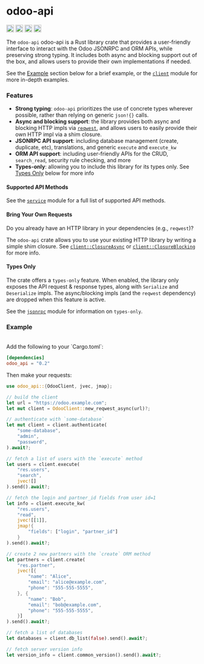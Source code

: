 # odoo-api

[<img alt="github" src="https://img.shields.io/badge/github-ryanc--me/odoo--api--rs-master?style=flat-square&logo=github&color=4078c0" height="20">](https://github.com/ryanc-me/odoo-api-rs)
[<img alt="crates.io" src="https://img.shields.io/crates/v/odoo-api?style=flat-square&logo=rust&color=f9f7ec" height="20">](https://crates.io/crates/odoo-api)
[<img alt="docs.rs" src="https://img.shields.io/docsrs/odoo-api?style=flat-square&logo=docs.rs" height="20">](https://docs.rs/odoo-api/)
[<img alt="docs.rs" src="https://img.shields.io/github/actions/workflow/status/ryanc-me/odoo-api-rs/ci.yaml?style=flat-square" height="20">](https://github.com/ryanc-me/odoo-api-rs/actions?query=branch%3Amaster)

The `odoo-api` odoo-api is a Rust library crate that provides a user-friendly interface
to interact with the Odoo JSONRPC and ORM APIs, while preserving strong typing. It
includes both async and blocking support out of the box, and allows users to provide
their own implementations if needed.

See the [Example](#example) section below for a brief example, or the [`client`](https://docs.rs/odoo-api/latest/odoo_api/client/index.html) module for more in-depth examples.

### Features

 - **Strong typing**: `odoo-api` prioritizes the use of concrete types wherever
    possible, rather than relying on generic `json!{}` calls.
 - **Async and blocking support**: the library provides both async and blocking
    HTTP impls via [`reqwest`](https://docs.rs/reqwest/latest/reqwest/), and allows users to easily provide their own HTTP
    impl via a shim closure.
 - **JSONRPC API support**: including database management (create, duplicate, etc),
    translations, and generic `execute` and `execute_kw`
 - **ORM API support**: including user-friendly APIs for the CRUD, `search_read`,
    security rule checking, and more
 - **Types-only**: allowing you to include this library for its types only. See
    [Types Only](#types-only) below for more info

#### Supported API Methods

See the [`service`](https://docs.rs/odoo-api/latest/odoo_api/service/index.html) module for a full list of supported API methods.

#### Bring Your Own Requests

Do you already have an HTTP library in your dependencies (e.g., `reqwest`)?

The `odoo-api` crate allows you to use your existing HTTP library by writing a
simple shim closure. See [`client::ClosureAsync`](https://docs.rs/odoo-api/latest/odoo_api/client/struct.ClosureAsync.html) or [`client::ClosureBlocking`](https://docs.rs/odoo-api/latest/odoo_api/client/struct.ClosureBlocking.html)
for more info.

#### Types Only

The crate offers a `types-only` feature. When enabled, the library only exposes
the API request & response types, along with `Serialize` and `Deserialize` impls.
The async/blocking impls (and the `reqwest` dependency) are dropped when this
feature is active.

See the [`jsonrpc`](https://docs.rs/odoo-api/latest/odoo_api/jsonrpc/index.html) module for information on `types-only`.

### Example

<br />
Add the following to your `Cargo.toml`:

```toml
[dependencies]
odoo_api = "0.2"
```

Then make your requests:
```rust
use odoo_api::{OdooClient, jvec, jmap};

// build the client
let url = "https://odoo.example.com";
let mut client = OdooClient::new_reqwest_async(url)?;

// authenticate with `some-database`
let mut client = client.authenticate(
    "some-database",
    "admin",
    "password",
).await?;

// fetch a list of users with the `execute` method
let users = client.execute(
    "res.users",
    "search",
    jvec![]
).send().await?;

// fetch the login and partner_id fields from user id=1
let info = client.execute_kw(
    "res.users",
    "read",
    jvec![[1]],
    jmap!{
        "fields": ["login", "partner_id"]
    }
).send().await?;

// create 2 new partners with the `create` ORM method
let partners = client.create(
    "res.partner",
    jvec![{
        "name": "Alice",
        "email": "alice@example.com",
        "phone": "555-555-5555",
    }, {
        "name": "Bob",
        "email": "bob@example.com",
        "phone": "555-555-5555",
    }]
).send().await?;

// fetch a list of databases
let databases = client.db_list(false).send().await?;

// fetch server version info
let version_info = client.common_version().send().await?;
```
